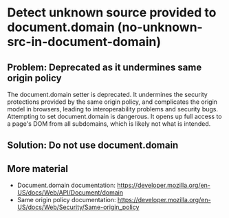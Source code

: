 # Detect unknown source provided to document.domain (no-unknown-src-in-document-domain)

## Problem: Deprecated as it undermines same origin policy
The document.domain setter is deprecated. It undermines the security protections provided by the same origin policy, and complicates the origin model in browsers, leading to interoperability problems and security bugs.
Attempting to set document.domain is dangerous. It opens up full access to a page's DOM from all subdomains, which is likely not what is intended.

## Solution: Do not use document.domain

## More material
- Document.domain documentation: https://developer.mozilla.org/en-US/docs/Web/API/Document/domain
- Same origin policy documentation: https://developer.mozilla.org/en-US/docs/Web/Security/Same-origin_policy